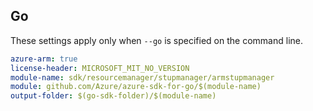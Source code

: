 ## Go

These settings apply only when `--go` is specified on the command line.

```yaml $(go) && $(track2)
azure-arm: true
license-header: MICROSOFT_MIT_NO_VERSION
module-name: sdk/resourcemanager/stupmanager/armstupmanager
module: github.com/Azure/azure-sdk-for-go/$(module-name)
output-folder: $(go-sdk-folder)/$(module-name)
```
